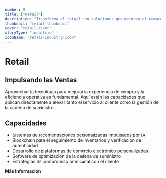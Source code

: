 ```yaml
---
number: 9
title: ["Retail"]
description: "Transforma el retail con soluciones que mejoran el compromiso del cliente, optimizan la gestión de inventarios y mejoran los procesos de ventas."
thumbnail: "retail-thumbnail"
cover: "retail-cover"
storyType: "industrie"
iconName: "retail-industry-icon"
---
```


# Retail

## Impulsando las Ventas

Aprovechar la tecnología para mejorar la experiencia de compra y la eficiencia operativa es fundamental. Aquí están las capacidades que aplican directamente a elevar tanto el servicio al cliente como la gestión de la cadena de suministro.

## Capacidades

* Sistemas de recomendaciones personalizadas impulsados por IA
* Blockchain para el seguimiento de inventarios y verificación de autenticidad
* Desarrollo de plataformas de comercio electrónico personalizadas
* Software de optimización de la cadena de suministro
* Estrategias de compromiso omnicanal con el cliente

**Más Información**